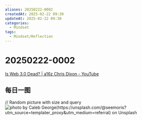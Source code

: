 ```yaml
---
aliases: 20250222-0002
createdAt: 2025-02-22 09:30
updateAt: 2025-02-22 09:30
categories:
  - Mindset
tags:
  - Mindset/Reflection
---
```

# 20250222-0002

[Is Web 3.0 Dead? | a16z Chris Dixon - YouTube](https://www.youtube.com/watch?v=x6pJhK0LegI)


## 每日一图


// Random picture with size and query
![photo by Caleb George(https://unsplash.com/@seemoris?utm_source=templater_proxy&utm_medium=referral) on Unsplash](https://images.unsplash.com/photo-1456298964505-ef9e1a638209?crop=entropy&cs=srgb&fm=jpg&ixid=M3w2NDU1OTF8MHwxfHJhbmRvbXx8fHx8fHx8fDE3NDAxODc4NTd8&ixlib=rb-4.0.3&q=85&w=800&h=800)
